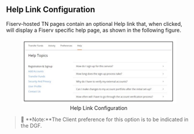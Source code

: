 ## Help Link Configuration

Fiserv-hosted TN pages contain an optional Help link that, when clicked, will display a Fiserv specific help page, as shown in the following figure.

<center>

![image](../../assets/images/Help_Link_Config.png) <br />
Help Link Configuration

</center>


<!-- theme: info -->

> :memo: **Note:**The Client preference for this option is to be indicated in the DGF.